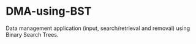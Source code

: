 # DMA-using-BST
Data management application (input, search/retrieval and removal) using Binary Search Trees.
